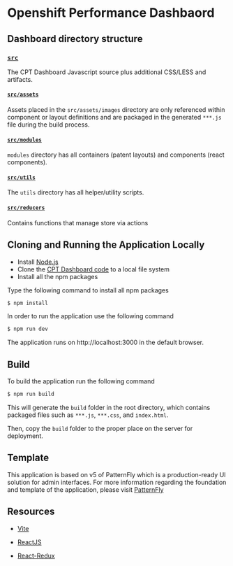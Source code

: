 
# Openshift Performance Dashbaord

## Dashboard directory structure

### [`src`](src/)

The CPT Dashboard Javascript source plus additional CSS/LESS and artifacts.

#### [`src/assets`](src/assets/)

Assets placed in the `src/assets/images` directory are only referenced within component or layout definitions and are packaged in the generated `***.js` file during the build process.

#### [`src/modules`](src/modules/)

`modules` directory has all containers (patent layouts) and components (react components).

#### [`src/utils`](src/utils/)

The `utils` directory has all helper/utility scripts.

#### [`src/reducers`](src/reducers)

Contains functions that manage store via actions

## Cloning and Running the Application Locally

- Install [Node.js](https://nodejs.org)
- Clone the [CPT Dashboard code](https://github.com/cloud-bulldozer/cpt-dashboard) to a local file system
- Install all the npm packages

Type the following command to install all npm packages

```bash
$ npm install
```

In order to run the application use the following command

```bash
$ npm run dev
```

The application runs on http://localhost:3000 in the default browser.

## Build

To build the application run the following command

```bash
$ npm run build
```
This will generate the `build` folder in the root directory, which contains packaged files such as `***.js`, `***.css`, and `index.html`.

Then, copy the `build` folder to the proper place on the server for deployment.

## Template

This application is based on v5 of PatternFly which is a production-ready UI solution for admin interfaces. For more information regarding the foundation and template of the application, please visit [PatternFly](https://www.patternfly.org/get-started/develop)

## Resources

- [Vite](https://vitejs.dev/guide/)

- [ReactJS](https://reactjs.org/)

- [React-Redux](https://github.com/reduxjs/react-redux)
